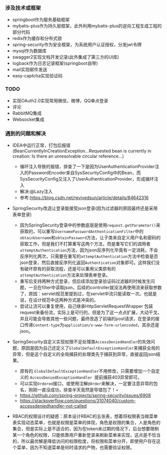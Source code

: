 ### 涉及技术或框架
* springboot作为服务基础框架
* mybatis-plus作为持久层框架，此外利用mybatis-plus的逆向工程生成工程的部分代码
* redis作为缓存和分布式锁
* spring-security作为安全框架，为系统用户认证授权，分发jwt令牌
* mysql作为数据库
* swagger2实现文档开发记录(此外集成了第三方的UI库)
* logback作为日志记录框架(springboot自带)
* mail实现邮件发送
* easy-captcha实现验证码

### TODO
* 实现OAuth2.0实现常用微信，微博，QQ单点登录
* 评论
* RabbitMQ集成
* Websocket集成

### 遇到的问题和解决
* IDEA中运行正常，打包后报错(BeanCurrentlyInCreationException...Requested bean is currently in creation: Is there an unresolvable circular reference...)
    - 循环注入导致的报错，排查了一下是因为UserAuthenticationProvider注入的PasswordEncoder来自SysSecurityConfig中的Bean，而SysSecurityConfig又注入了UserAuthenticationProvider，形成循环注入
    - 解决:@Lazy注入 
    - 参考:https://blog.csdn.net/revivedsun/article/details/84642316
* SpringSecurity改造让登录能接受json登录(因为过滤器的原因最终还是采用表单登录)
    - 因为SpringSecurity登录中的参数底层是使用`request.getParameter()`来获取的，可以重写`UsernamePasswordAnthenticationFilter`中的`obtainUsername`和`obtainPassword`方法，让子类来自定义用户名和密码的获取工作，但是我们不打算重写这两个方法，而是重写它们的调用者`attemptAuthentication`方法，因为json反序列化毕竟有一定消耗，不会反序列化两次，只需要在重写的`attemptAuthentication`方法中检查是否json登录，然后直接反序列化返回`Authentication`对象即可。这样我们没有破坏原有的获取流程，还是可以重用父类原有的`attemptAuthentication`方法来处理表单登录。
    - 重写后支持两种方式登录，但后续添加登录验证码过滤器的时候发生问题，一旦在filter中读取json，后续的controller就没法再使用流来获取参数了，原因：servlet规范里提到过，在servlet中流只能读取一次。也就是说，在设计规范中这两种方式是冲突的。
    - 尝试让流可以重复使用，自己继承HttpServletRequestWrapper 包装request来备份流，实际上是可行的，但是为了这一点点扩展，大动干戈，并且可能会导致其他一些问题，最终改造了前端的post请求，在登录的接口传递`Content-type`为`application/x-www-form-urlencoded`，其余还是json。

* SpringSecurity自定义实现权限不足处理类`AccessDeniedHandler`的失效问题，原因是因为自己还定义了`GlobalDefaultExceptionHandler`来捕获全局的异常，但是这个自定义的全局捕获的处理类先于捕获到异常，直接返回json结果。
  * 原有的 `GlobalDefaultExceptionHandler`不用修改，只需要增加一个自定义的 `AccessDeniedExceptionHandler `提前捕获403异常即可。
  * 可以实现`Ordered`接口，或使用注解`@Order`来解决，一定要注意异常的包名，刚刚一直没成功，排查半天竟然是导错包了！~
  * https://github.com/spring-projects/spring-security/issues/6908
  * https://stackoverflow.com/questions/31074040/custom-accessdeniedhandler-not-called
* RBAC的权限设计的疑惑：原本设计RBAC的五张表，想着将权限表当做菜单表实现动态菜单，也就是权限是菜单的体现，角色是权限的集合，人是角色的集合，但是实际上是不适合的，因为在token未过期的情况下，后台想要限制某一个角色的权限，只能依靠用户重新登录来刷新菜单来实现，这点是不恰当的，所以最优解是降低访问的权限粒度，将权限和菜单分开，即使用户存在这个菜单，因为不知道菜单是何时请求的产物，也需要验证权限。